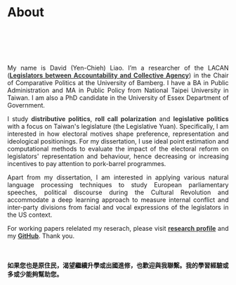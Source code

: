 # About


<br/><br/><br/><br/>

<div style="text-align: justify">


My name is David (Yen-Chieh) Liao. I’m a researcher of the LACAN  ([<span style="color:#323434">**Legislators between Accountability and Collective Agency**</span>](https://projectlacan.wordpress.com)) in the Chair of Comparative Politics at the University of Bamberg.  I have a BA in Public Administration and MA in Public Policy from National Taipei University in Taiwan.  I am also a PhD candidate in the University of Essex Department of Government.

I study <span style="color:#323434"> **distributive politics**</span>, <span style="color:#323434"> **roll call polarization**</span> and <span style="color:#323434"> **legislative politics**</span>  with a focus on  Taiwan's legislature (the Legislative Yuan). Specifically, I am interested in how electoral motives shape preference, representation and ideological positionings. For my dissertation, I use ideal point estimation and computational methods to evaluate  the impact of the electoral reform on legislators' representation and behaviour, hence decreasing or increasing incentives to pay attention to pork-barrel programmes. 

Apart from my dissertation, I am interested in applying various natural language processing techniques to study European parliamentary speeches, political discourse during the Cultural Revolution and accommodate a deep learning approach to measure internal conflict and inter-party divisions from facial and vocal expressions of the legislators in the US context.


For working papers relelated my reserach, please visit [<span style="color:#323434"> **research profile**</span>](https://davidycliao.github.io/research/) and my [<span style="color:#323434"> **GitHub**</span>](https://github.com/davidycliao). Thank you.




<br/><br/>
__如果您也是原住民，渴望繼續升學或出國進修，也歡迎與我聯繫。我的學習經驗或多或少能夠幫助您。__

</div>


<br/><br/>

